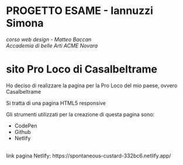 # PROGETTO ESAME - Iannuzzi Simona
_corso web design - Matteo Baccan
<br/>
Accademia di belle Arti ACME Novara_
# sito Pro Loco di Casalbeltrame

Ho deciso di realizzare la pagina per la Pro Loco del mio paese, ovvero Casalbeltrame

Si tratta di una pagina HTML5 responsive

Gli strumenti utilizzati per la creazione di questa pagina sono:
- CodePen
- Github
- Netlify

<br/>
link pagina Netlify: https://spontaneous-custard-332bc6.netlify.app/
